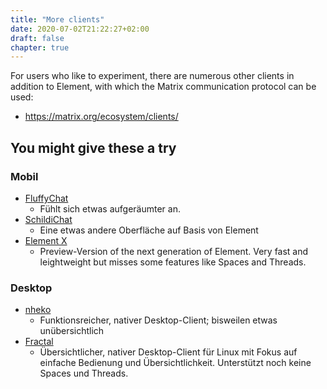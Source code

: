 ```yaml
---
title: "More clients"
date: 2020-07-02T21:22:27+02:00
draft: false
chapter: true
---
```


For users who like to experiment, there are numerous other clients in addition to Element, with which the Matrix communication protocol can be used:

- https://matrix.org/ecosystem/clients/

## You might give these a try

### Mobil
- [FluffyChat](https://fluffychat.im/)
    - Fühlt sich etwas aufgeräumter an.
- [SchildiChat](https://schildi.chat/)
    - Eine etwas andere Oberfläche auf Basis von Element
- [Element X](https://element.io/labs/element-x)
    - Preview-Version of the next generation of Element. Very fast and leightweight but misses some features like Spaces and Threads.

### Desktop
- [nheko](https://nheko-reborn.github.io/)
    - Funktionsreicher, nativer Desktop-Client; bisweilen etwas unübersichtlich
- [Fractal](https://gitlab.gnome.org/World/fractal)
    - Übersichtlicher, nativer Desktop-Client für Linux mit Fokus auf einfache Bedienung und Übersichtlichkeit. Unterstützt noch keine Spaces und Threads.
